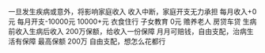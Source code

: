 一旦发生疾病或意外，将影响家庭收入
收入中断，家庭开支无力承担
每月收入+0元
每月开支-10000元
10000+元
衣食住行
子女教育
0元
赡养老人
房贷车贷
生病前收入生病后收入
200万保额，给收入一份保障
月月可赔钱，自由支配，治病生活有保障
最高保额
200万
自由支配，想怎么花都行
